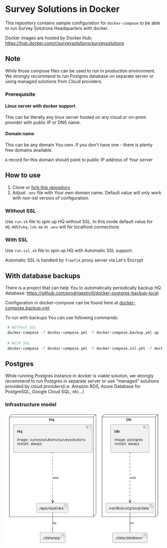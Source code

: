 # Survey Solutions in Docker

This repository contains sample configuration for `docker-compose` to be able to run Survey Solutions Headquarters with docker.

Docker images are hosted by Docker Hub: <https://hub.docker.com/r/surveysolutions/surveysolutions>

## Note

While those compose files can be used to run in production environment. We strongly recommend to run Postgres database on separate server or using managed solutions from Cloud providers.

### Prerequisite

#### Linux server with docker support

This can be literally any linux server hosted on any cloud or on-prem provider with public IP or DNS name.

#### Domain name

This can be any domain You own. If you don't have one - there is plenty free domains available.

`A` record for this domain should point to public IP address of Your server

## How to use

1. Clone or [fork this repository](https://github.com/surveysolutions/docker-compose/fork)
2. Adjust `.env` file with Your own domain name. Default value will only work with non-ssl version of configuration.

### Without SSL

Use `run.sh` file to spin up HQ without SSL. In this mode default value for  `HQ_HOST=hq.lvh.me` in `.env` will for localhost connections

### With SSL

Use `run.ssl.sh` file to spin up HQ with Automatic SSL support.

Automatic SSL is handled by `Traefik` proxy server via Let's Encrypt

## With database backups

There is a project that can help You to automatically periodically backup HQ database: <https://github.com/prodrigestivill/docker-postgres-backup-local>

Configuration in docker-compose can be found here at [docker-compose.backup.yml](/docker-compose.backup.yml)

To run with backups You can use following commands:

```bash
 # Without SSL
 docker-compose -f docker-compose.yml -f docker-compose.backup.yml up -d

 # With SSL
 docker-compose -f docker-compose.yml -f docker-compose.ssl.yml -f docker-compose.backup.yml up -d
```

## Postgres

While running Postgres instance in docker is viable solution, we strongly recommend to run Postgres in separate server or use "managed" solutions provided by cloud providers(i.e. Amazon RDS, Azure Database for PostgreSQL, Google Cloud SQL, etc...)


### Infrastructure model

![Infrastructure model](.infragenie/infrastructure_model.png)